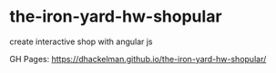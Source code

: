 # the-iron-yard-hw-shopular

create interactive shop with angular js

GH Pages: https://dhackelman.github.io/the-iron-yard-hw-shopular/

